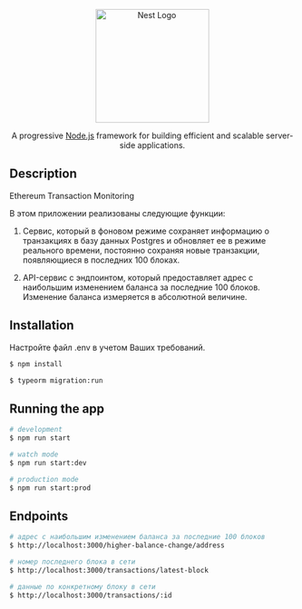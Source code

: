 <p align="center">
  <a href="http://nestjs.com/" target="blank"><img src="https://nestjs.com/img/logo-small.svg" width="200" alt="Nest Logo" /></a>
</p>

[circleci-image]: https://img.shields.io/circleci/build/github/nestjs/nest/master?token=abc123def456
[circleci-url]: https://circleci.com/gh/nestjs/nest

  <p align="center">A progressive <a href="http://nodejs.org" target="_blank">Node.js</a> framework for building efficient and scalable server-side applications.</p>
    <p align="center">

</p>
  <!--[![Backers on Open Collective](https://opencollective.com/nest/backers/badge.svg)](https://opencollective.com/nest#backer)
  [![Sponsors on Open Collective](https://opencollective.com/nest/sponsors/badge.svg)](https://opencollective.com/nest#sponsor)-->

## Description

Ethereum Transaction Monitoring

В  этом приложении реализованы следующие функции:

1. Сервис, который в фоновом режиме сохраняет информацию о транзакциях в базу данных Postgres и обновляет ее в режиме реального времени, постоянно сохраняя новые транзакции, появляющиеся в последних 100 блоках.

2. API-сервис с эндпоинтом, который предоставляет адрес с наибольшим изменением баланса за последние 100 блоков. Изменение баланса измеряется в абсолютной величине.

## Installation

Настройте файл .env в учетом Ваших требований.

```bash
$ npm install
```

```bash
$ typeorm migration:run
```

## Running the app

```bash
# development
$ npm run start

# watch mode
$ npm run start:dev

# production mode
$ npm run start:prod
```


## Endpoints

```bash
# адрес с наибольшим изменением баланса за последние 100 блоков
$ http://localhost:3000/higher-balance-change/address

# номер последнего блока в сети 
$ http://localhost:3000/transactions/latest-block

# данные по конкретному блоку в сети
$ http://localhost:3000/transactions/:id
```